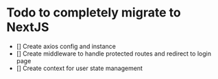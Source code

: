 # Todo to completely migrate to NextJS

- [] Create axios config and instance
- [] Create middleware to handle protected routes and redirect to login page
- [] Create context for user state management
